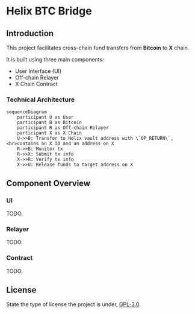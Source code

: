 # Helix BTC Bridge

## Introduction

This project facilitates cross-chain fund transfers from **Bitcoin** to **X** chain.

It is built using three main components:
- User Interface (UI)
- Off-chain Relayer
- X Chain Contract

### Technical Architecture

```mermaid
sequenceDiagram
    participant U as User
    participant B as Bitcoin
    participant R as Off-chain Relayer
    participant X as X Chain
    U->>B: Transfer to Helix vault address with \`OP_RETURN\`,<br>contains an X ID and an address on X
    R->>B: Monitor tx
    R->>X: Submit tx info
    X->>R: Verify tx info
    X->>U: Release funds to target address on X
```

## Component Overview

### UI

TODO.

### Relayer

TODO.

### Contract

TODO.

## License

State the type of license the project is under, [GPL-3.0](./LICENSE).

